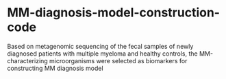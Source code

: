 # MM-diagnosis-model-construction-code
Based on metagenomic sequencing of the fecal samples of newly diagnosed patients with multiple myeloma and healthy controls, the MM-characterizing microorganisms were selected as biomarkers for constructing MM diagnosis model
